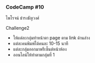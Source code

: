 ### CodeCamp #10
ไพโรจน์ ธำรงธัญวงศ์

Challenge2
- ให้แต่ละกลุ่มทำหน้าตา page ตาม link ด้านล่าง
- แต่ละคนพิมพ์ได้คนละ 10-15 นาที
- แต่ละกลุ่มออกมาพรีเซ็นต์หน้าห้อง
- ออนไลน์ให้ทำตามกลุ่มที่ 1